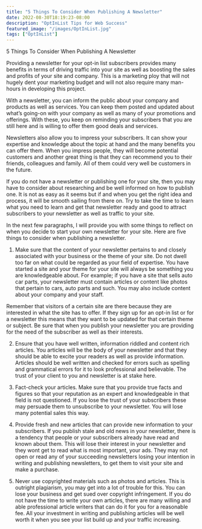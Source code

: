 ```yaml
---
title: "5 Things To Consider When Publishing A Newsletter"
date: 2022-08-30T18:19:23-08:00
description: "OptInList Tips for Web Success"
featured_image: "/images/OptInList.jpg"
tags: ["OptInList"]
---
```


5 Things To Consider When Publishing A Newsletter


Providing a newsletter for your opt-in list subscribers provides many benefits in terms of driving traffic into your site as well as boosting the sales and profits of your site and company. This is a marketing ploy that will not hugely dent your marketing budget and will not also require many man-hours in developing this project.

With a newsletter, you can inform the public about your company and products as well as services. You can keep them posted and updated about what’s going-on with your company as well as many of your promotions and offerings. With these, you keep on reminding your subscribers that you are still here and is willing to offer them good deals and services. 

Newsletters also allow you to impress your subscribers. It can show your expertise and knowledge about the topic at hand and the many benefits you can offer them. When you impress people, they will become potential customers and another great thing is that they can recommend you to their friends, colleagues and family. All of them could very well be customers in the future.

If you do not have a newsletter or publishing one for your site, then you may have to consider about researching and be well informed on how to publish one. It is not as easy as it seems but if and when you get the right idea and process, it will be smooth sailing from there on. Try to take the time to learn what you need to learn and get that newsletter ready and good to attract subscribers to your newsletter as well as traffic to your site.

In the next few paragraphs, I will provide you with some things to reflect on when you decide to start your own newsletter for your site. Here are five things to consider when publishing a newsletter. 

1) Make sure that the content of your newsletter pertains to and closely associated with your business or the theme of your site. Do not dwell too far on what could be regarded as your field of expertise. You have started a site and your theme for your site will always be something you are knowledgeable about. For example; if you have a site that sells auto car parts, your newsletter must contain articles or content like photos that pertain to cars, auto parts and such. You may also include content about your company and your staff.

Remember that visitors of a certain site are there because they are interested in what the site has to offer. If they sign up for an opt-in list or for a newsletter this means that they want to be updated for that certain theme or subject. Be sure that when you publish your newsletter you are providing for the need of the subscriber as well as their interests. 

2) Ensure that you have well written, information riddled and content rich articles. You articles will be the body of your newsletter and that they should be able to excite your readers as well as provide information. Articles should be well written and checked for errors such as spelling and grammatical errors for it to look professional and believable. The trust of your client to you and newsletter is at stake here.

3) Fact-check your articles. Make sure that you provide true facts and figures so that your reputation as an expert and knowledgeable in that field is not questioned. If you lose the trust of your subscribers these may persuade them to unsubscribe to your newsletter. You will lose many potential sales this way.

4) Provide fresh and new articles that can provide new information to your subscribers. If you publish stale and old news in your newsletter, there is a tendency that people or your subscribers already have read and known about them. This will lose their interest in your newsletter and they wont get to read what is most important, your ads. They may not open or read any of your succeeding newsletters losing your intention in writing and publishing newsletters, to get them to visit your site and make a purchase.

5) Never use copyrighted materials such as photos and articles. This is outright plagiarism, you may get into a lot of trouble for this. You can lose your business and get sued over copyright infringement. If you do not have the time to write your own articles, there are many willing and able professional article writers that can do it for you for a reasonable fee. All your investment in writing and publishing articles will be well worth it when you see your list build up and your traffic increasing.  

